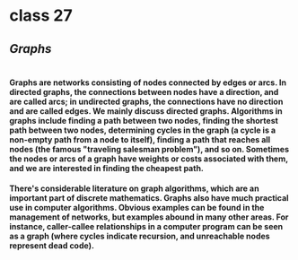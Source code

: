 # class 27
## _Graphs_
#
#### Graphs are networks consisting of nodes connected by edges or arcs. In directed graphs, the connections between nodes have a direction, and are called arcs; in undirected graphs, the connections have no direction and are called edges. We mainly discuss directed graphs. Algorithms in graphs include finding a path between two nodes, finding the shortest path between two nodes, determining cycles in the graph (a cycle is a non-empty path from a node to itself), finding a path that reaches all nodes (the famous "traveling salesman problem"), and so on. Sometimes the nodes or arcs of a graph have weights or costs associated with them, and we are interested in finding the cheapest path.
#### There's considerable literature on graph algorithms, which are an important part of discrete mathematics. Graphs also have much practical use in computer algorithms. Obvious examples can be found in the management of networks, but examples abound in many other areas. For instance, caller-callee relationships in a computer program can be seen as a graph (where cycles indicate recursion, and unreachable nodes represent dead code).